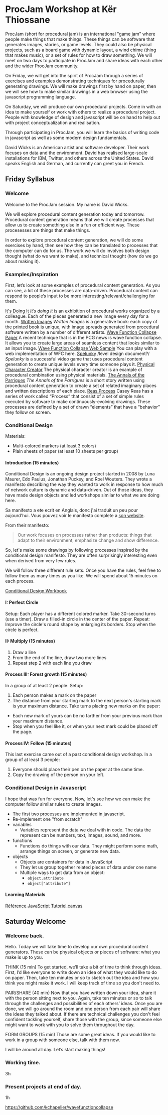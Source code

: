 # ProcJam Workshop at Kër Thiossane

ProcJam (short for procedural jam) is an international "game jam" where people make things that make things. These things can be software that generates images, stories, or game levels. They could also be physical projects, such as a board game with dynamic layout, a wind chime (thing that makes music), or a set of rules for how to draw something. We will meet on two days to participate in ProcJam and share ideas with each other and the wider ProcJam community.

On Friday, we will get into the spirit of ProcJam through a series of exercises and examples demonstrating techniques for procedurally generating drawings. We will make drawings first by hand on paper, then we will see how to make similar drawings in a web browser using the javascript programming language.

On Saturday, we will produce our own procedural projects. Come in with an idea to make yourself or work with others to realize a procedural project. People with knowledge of design and javascript will be on hand to help out with project conceptualization and realisation.

Through participating in ProcJam, you will learn the basics of writing code in javascript as well as some modern design fundamentals.

David Wicks is an American artist and software developer. Their work focuses on data and the environment. David has realised large-scale installations for IBM, Twitter, and others across the United States. David speaks English and German, and currently can greet you in French.

## Friday Syllabus

### Welcome

Welcome to the ProcJam session. My name is David Wicks.

We will explore procedural content generation today and tomorrow. Procedural content generation means that we will create processes that allow us to create something else in a fun or efficient way. These procesesses are things that make things.

In order to explore procedural content generation, we will do some exercises by hand, then see how they can be translated to processes that the computer can do for us. The work we will do involves both design thought (what do we want to make), and technical thought (how do we go about making it).

### Examples/Inspiration

First, let’s look at some examples of procedural content generation. As you can see, a lot of these processes are data-driven. Procedural content can respond to people’s input to be more interesting/relevant/challenging for them.

[It's Doing It](itsdoing.it)
_It’s doing it_ is an exhibition of procedural works organized by a colleague. Each of the pieces generated a new image every day for a month.
[Written Images]()
_Written Images_ is a generative book: each copy of the printed book is unique, with image spreads generated from procedural software written by a number of different artists.
[Wave Function Collapse Paper]()
A recent technique that is in the PCG news is wave function collapse. It allows you to create large areas of seamless content that looks similar to an input image.
[Wave Function Collapse Web Sample](http://www.kchapelier.com/wfc-example/overlapping-model.html)
You can play with a web implementation of WFC here.
[Spelunky]() /level design document?/
_Spelunky_ is a successful video game that uses procedural content generation to create unique levels every time someone plays it.
[Physical Character Creator](https://www.youtube.com/watch?v=3YDgu0A9zp4)
The physical character creator is an example of procedural combination using physical materials.
[The Annals of the Parrigues]()
_The Annals of the Parrigues_ is a short story written using procedural content generation to create a set of related imaginary places and written descriptions of each place.
[Reas Process]()
Casey Reas has a series of work called “Process” that consist of a set of simple rules executed by software to make continuously-evolving drawings. These processes are defined by a set of drawn “elements” that have a “behavior” they follow on screen.

### Conditional Design

Materials:
- Multi-colored markers (at least 3 colors)
- Plain sheets of paper (at least 10 sheets per group)

#### Introduction (15 minutes)
Conditional Design is an ongoing design project started in 2008 by Luna Maurer, Edo Paulus, Jonathan Puckey, and Roel Wouters. They wrote a manifesto describing the way they wanted to work in response to how much of network culture is dynamic and data-driven. Out of those ideas, they have made design objects and led workshops similar to what we are doing here.

Sa manifesto a ete ecrit en Anglais, donc j'ai traduit un peu pour aujourd'hui. Vous pouvez voir le manifesto complete a [son website](http://conditionaldesign.org/manifesto).

From their manifesto:
> Our work focuses on processes rather than products:
> things that adapt to their environment,
> emphasize change and show difference.

So, let's make some drawings by following processes inspired by the conditional design manifesto. They are often surprisingly interesting even when derived from very few rules.

We will follow three different rule sets. Once you have the rules, feel free to follow them as many times as you like. We will spend about 15 minutes on each process.

[Conditional Design Workbook](https://workbook.conditionaldesign.org/)

#### I: Perfect Circle
Setup:
Each player has a different colored marker.
Take 30-second turns (use a timer).
Draw a filled-in circle in the center of the paper.
Repeat:
Improve the circle's round shape by enlarging its borders.
Stop when the circle is perfect.

#### II: Multiply (15 minutes)
1) Draw a line
2) From the end of the line, draw two more lines
3) Repeat step 2 with each line you draw

#### Process III: Forest growth (15 minutes)
In a group of at least 2 people:
Setup:
1) Each person makes a mark on the paper
2) The distance from your starting mark to the next person's starting mark is your maximum distance.
Take turns placing new marks on the paper:
- Each new mark of yours can be no farther from your previous mark than your maximum distance.
- Stop when you feel like it, or when your next mark could be placed off the page.

#### Process IV: Follow (15 minutes)
This last exercise came out of a past conditional design workshop.
In a group of at least 3 people:
1) Everyone should place their pen on the paper at the same time.
2) Copy the drawing of the person on your left.

### Conditional Design in Javascript

I hope that was fun for everyone. Now, let's see how we can make the computer follow similar rules to create images.

- The first two processes are implemented in javascript.
- Re-implement one "from scratch"
- variables
	- Variables represent the data we deal with in code. The data the represent can be numbers, text, images, sound, and more.
- functions
	- Functions do things with our data. They might perform some math, arrange things on screen, or generate new data.
- objects
	- Objects are containers for data in JavaScript
	- They let us group together related pieces of data under one name
	- Multiple ways to get data from an object:
		- `object.attribute`
		- `object["attribute"]`

#### Learning Materials
[Référence JavaScript](https://developer.mozilla.org/fr/docs/Web/JavaScript/Reference)
[Tutoriel canvas](https://developer.mozilla.org/fr/docs/Tutoriel_canvas)

## Saturday Welcome

### Welcome back.
Hello. Today we will take time to develop our own procedural content generators. These can be physical objects or pieces of software: what you make is up to you.

THINK (15 min)
To get started, we’ll take a bit of time to think through ideas. First, I’d like everyone to write down an idea of what they would like to do on paper. Then, take ten minutes or so to sketch out the idea and how you think you might make it work. I will keep track of time so you don't need to.

PAIR/SHARE (40 min)
Now that you have written down your idea, share it with the person sitting next to you. Again, take ten minutes or so to talk through the challenges and possibilities of each others’ ideas. Once you are done, we will go around the room and one person from each pair will share the ideas they talked about. If there are technical challenges you don't feel confident tackling yourself, share those with the group, since someone else might want to work with you to solve them throughout the day.

FORM GROUPS (15 min)
Those are some great ideas. If you would like to work in a group with someone else, talk with them now.

I will be around all day. Let’s start making things!

### Working time.
3h

### Present projects at end of day.
1h

https://github.com/kchapelier/wavefunctioncollapse


